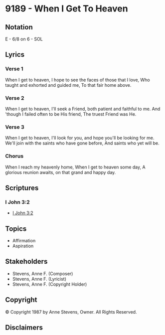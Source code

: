 # 9189 - When I Get To Heaven

## Notation

E - 6/8 on 6 - SOL

## Lyrics

### Verse 1

When I get to heaven, I hope to see the faces of those that I love, Who taught and exhorted and guided me, To that fair home above.

### Verse 2

When I get to heaven, I'll seek a Friend, both patient and faithful to me. And 'though I failed often to be His friend, The truest Friend was He.

### Verse 3

When I get to heaven, I'll look for you, and hope you'll be looking for me. We'll join with the saints who have gone before, And saints who yet will be.

### Chorus

When I reach my heavenly home, When I get to heaven some day, A glorious reunion awaits, on that grand and happy day.


## Scriptures

### I John 3:2

- [I John 3:2](https://www.biblegateway.com/passage/?search=I%20John%203%3A2)


## Topics

- Affirmation
- Aspiration

## Stakeholders

- Stevens, Anne F. (Composer)
- Stevens, Anne F. (Lyricist)
- Stevens, Anne F. (Copyright Holder)

## Copyright

© Copyright 1987 by Anne Stevens, Owner. All Rights Reserved.


## Disclaimers



